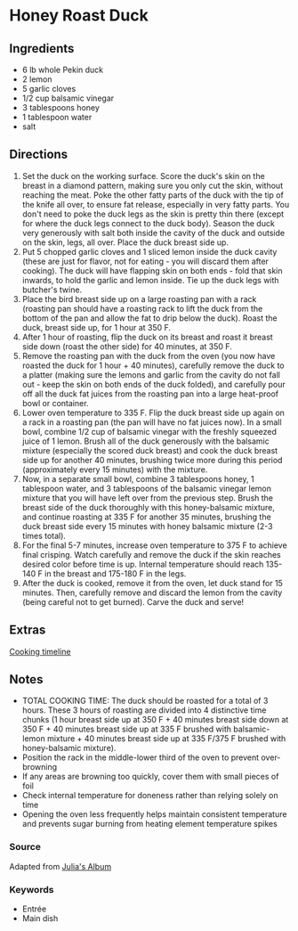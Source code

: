# Honey Roast Duck

## Ingredients

- 6 lb whole Pekin duck
- 2 lemon
- 5 garlic cloves
- 1/2 cup balsamic vinegar
- 3 tablespoons honey
- 1 tablespoon water
- salt

## Directions

1. Set the duck on the working surface. Score the duck's skin on the breast
   in a diamond pattern, making sure you only cut the skin, without reaching
   the meat. Poke the other fatty parts of the duck with the tip of the knife
   all over, to ensure fat release, especially in very fatty parts. You don't
   need to poke the duck legs as the skin is pretty thin there (except for
   where the duck legs connect to the duck body). Season the duck very
   generously with salt both inside the cavity of the duck and outside on the
   skin, legs, all over. Place the duck breast side up.
1. Put 5 chopped garlic cloves and 1 sliced lemon inside the duck cavity
   (these are just for flavor, not for eating - you will discard them after
   cooking). The duck will have flapping skin on both ends - fold that skin
   inwards, to hold the garlic and lemon inside. Tie up the duck legs with
   butcher's twine.
1. Place the bird breast side up on a large roasting pan with a rack (roasting
   pan should have a roasting rack to lift the duck from the bottom of the pan
   and allow the fat to drip below the duck). Roast the duck, breast side up,
   for 1 hour at 350 F.
1. After 1 hour of roasting, flip the duck on its breast and roast it breast
   side down (roast the other side) for 40 minutes, at 350 F.
1. Remove the roasting pan with the duck from the oven (you now have roasted
   the duck for 1 hour + 40 minutes), carefully remove the duck to a platter
   (making sure the lemons and garlic from the cavity do not fall out - keep
   the skin on both ends of the duck folded), and carefully pour off all the
   duck fat juices from the roasting pan into a large heat-proof bowl or
   container.
1. Lower oven temperature to 335 F. Flip the duck breast side up again on a rack
   in a roasting pan (the pan will have no fat juices now). In a small bowl,
   combine 1/2 cup of balsamic vinegar with the freshly squeezed juice of 1
   lemon. Brush all of the duck generously with the balsamic mixture
   (especially the scored duck breast) and cook the duck breast side up for
   another 40 minutes, brushing twice more during this period (approximately
   every 15 minutes) with the mixture.
1. Now, in a separate small bowl, combine 3 tablespoons honey, 1 tablespoon
   water, and 3 tablespoons of the balsamic vinegar lemon mixture that you
   will have left over from the previous step. Brush the breast side of the
   duck thoroughly with this honey-balsamic mixture, and continue roasting at
   335 F for another 35 minutes, brushing the duck breast side every 15
   minutes with honey balsamic mixture (2-3 times total).
1. For the final 5-7 minutes, increase oven temperature to 375 F to achieve
   final crisping. Watch carefully and remove the duck if the skin reaches
   desired color before time is up. Internal temperature should reach
   135-140 F in the breast and 175-180 F in the legs.
1. After the duck is cooked, remove it from the oven, let duck stand for 15
   minutes. Then, carefully remove and discard the lemon from the cavity (being
   careful not to get burned). Carve the duck and serve!

## Extras

[Cooking timeline](https://docs.google.com/spreadsheets/d/15eIR1qQMEOiheFY8fMJvzOJcEhwHZocrjWOIFhCCx-g/edit?gid=1667579904#gid=1667579904&range=A1:B1)

## Notes

- TOTAL COOKING TIME: The duck should be roasted for a total of 3 hours. These
  3 hours of roasting are divided into 4 distinctive time chunks (1 hour breast
  side up at 350 F + 40 minutes breast side down at 350 F + 40 minutes breast side
  up at 335 F brushed with balsamic-lemon mixture + 40 minutes breast side up at
  335 F/375 F brushed with honey-balsamic mixture).
- Position the rack in the middle-lower third of the oven to prevent over-browning
- If any areas are browning too quickly, cover them with small pieces of foil
- Check internal temperature for doneness rather than relying solely on time
- Opening the oven less frequently helps maintain consistent temperature and
  prevents sugar burning from heating element temperature spikes

### Source

Adapted from [Julia's Album](https://juliasalbum.com/how-to-cook-duck/)

### Keywords

- Entrée
- Main dish
